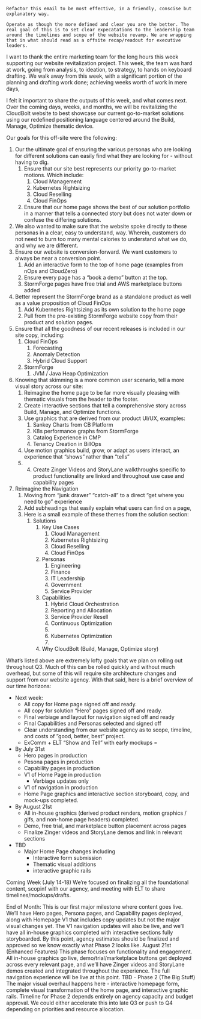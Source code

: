 ```
Refactor this email to be most effective, in a friendly, conscise but explanatory way. 

Operate as though the more defined and clear you are the better. The real goal of this is to set clear expecatations to the leadership team around the timelines and scope of the website revamp. We are wrapping that in what should read as a offsite recap/readout for executive leaders. 
```

I want to thank the entire marketing team for the long hours this week supporting our website revitalization project.  This week, the team was hard at work, going from analysis, to ideation, to strategy, to hands on keyboard drafting. We walk away from this week, with a significant portion of the planning and drafting work done; achieving weeks worth of work in mere days, 

I felt it important to share the outputs of this week, and what comes next.  Over the coming days, weeks, and months, we will be revitalizing the CloudBolt website to best showcase our current go-to-market solutions using our redefined positioning language centered around the Build, Manage, Optimize thematic device. 

Our goals for this off-site were the following: 
1. Our the ultimate goal of ensuring the various personas who are looking for different solutions can easily find what they are looking for - without having to dig. 
	1. Ensure that our site best represents our priority go-to-market motions.  Which include: 
		1. Cloud Management 
		2. Kubernetes Rightsizing 
		3. Cloud Reselling 
		4. Cloud FinOps 
	2. Ensure that our home page shows the best of our solution portfolio in a manner that tells a connected story but does not water down or confuse the differing solutions. 
2. We also wanted to make sure that the website spoke directly to these personas in a clear, easy to understand, way. Wherein, customers do not need to burn too many mental calories to understand what we do, and why we are different. 
3. Ensure our website is conversion-forward. We want customers to always be near a conversion point. 
	1. Add an interactive form to the top of home page (examples from nOps and CloudZero)
	2. Ensure every page has a “book a demo” button at the top. 
	3. StormForge pages have free trial and AWS marketplace buttons added
4. Better represent the StormForge brand as a standalone product as well as a value proposition of Cloud FinOps
	1. Add Kubernetes Rightsizing as its own solution to the home page
	2. Pull from the pre-existing StormForge website copy from their product and solution pages. 
5. Ensure that all the goodness of our recent releases is included in our site copy, including: 
	1. Cloud FinOps 
		1. Forecasting 
		2. Anomaly Detection 
		3. Hybrid Cloud Support
	2. StormForge
		1. JVM / Java Heap Optimization
6. Knowing that skimming is a more common user scenario, tell a more visual story across our site: 
	1. Reimagine the home page to be far more visually pleasing with thematic visuals from the header to the footer. 
	2. Create interactive sections that tell a comprehensive story across Build, Manage, and Optimize functions. 
	3. Use graphics that are derived from our product UI/UX, examples: 
		1. Sankey Charts from CB Platform 
		2. K8s performance graphs from StormForge
		3. Catalog Experience in CMP 
		4. Tenancy Creation in BillOps 
	4. Use motion graphics build, grow, or adapt as users interact, an experience that “shows” rather than “tells” 
	5. 	4. Create Zinger Videos and StoryLane walkthroughs specific to product functionality are linked and throughout use case and capability pages
7. Reimagine the Navigation 
	1. Moving from “junk drawer” “catch-all” to a direct “get where you need to go” experience
	2. Add subheadings that easily explain what users can find on a page, 
	3. Here is a small example of these themes from the solution section: 
		1. Solutions
			1. Key Use Cases
				1. Cloud Management 
				2. Kubernetes Rightsizing 
				3. Cloud Reselling
				4. Cloud FinOps
			2. Personas
				1. Engineering
				2. Finance
				3. IT Leadership 
				4. Government
				5. Service Provider
			3. Capabilities
				1. Hybrid Cloud Orchestration
				2. Reporting and Allocation
				3. Service Provider Resell
				4. Continuous Optimization 
				5. 
				6. Kubernetes Optimization
				7. 
			4. Why CloudBolt (Build, Manage, Optimize story)


What’s listed above are extremely lofty goals that we plan on rolling out throughout Q3. Much of this can be rolled quickly and without much overhead, but some of this will require site architecture changes and support from our website agency. With that said, here is a brief overview of our time horizons: 
- Next week:
	- All copy for Home page signed off and ready.
	- All copy for solution “Hero” pages signed off and ready. 
	- Final verbiage and layout for navigation signed off and ready
	- Final Capabilities and Personas selected and signed off
	- Clear understanding from our website agency as to scope, timeline, and costs of ”good, better, best” project. 
	- ExComm + ELT “Show and Tell” with early mockups =
- By July 31st
	- Hero pages in production
	- Pesona pages in production 
	- Capability pages in production 
	- V1 of Home Page in production 
		- Verbiage updates only
	- V1 of navigation in production
	- Home Page graphics and interactive section storyboard, copy, and mock-ups completed. 
- By August 21st
	- All in-house graphics (derived product renders, motion graphics / gifs, and non-home page headers) completed. 
	- Demo, free trial, and marketplace button placement across pages
	- Finalize Zinger videos and StoryLane demos and link in relevant sections
- TBD
	- Major Home Page changes including 
		- Interactive form submission
		- Thematic visual additions 
		- interactive graphic rails

Coming Week (July 14-18)
We’re focused on finalizing all the foundational content, scopinf with our agency, and meeting with ELT to share timelines/mockups/drafts. 


End of Month:
This is our first major milestone where content goes live. We’ll have Hero pages, Persona pages, and Capability pages deployed, along with Homepage V1 that includes copy updates but not the major visual changes yet. The V1 navigation updates will also be live, and we’ll have all in-house graphics completed with interactive sections fully storyboarded. By this point, agency estimates should be finalized and approved so we know exactly what Phase 2 looks like.
August 21st (Enhanced Features)
This phase focuses on functionality and engagement. All in-house graphics go live, demo/trial/marketplace buttons get deployed across every relevant page, and we’ll have Zinger videos and StoryLane demos created and integrated throughout the experience. The full navigation experience will be live at this point.
TBD - Phase 2 (The Big Stuff)
The major visual overhaul happens here - interactive homepage form, complete visual transformation of the home page, and interactive graphic rails. Timeline for Phase 2 depends entirely on agency capacity and budget approval. We could either accelerate this into late Q3 or push to Q4 depending on priorities and resource allocation.